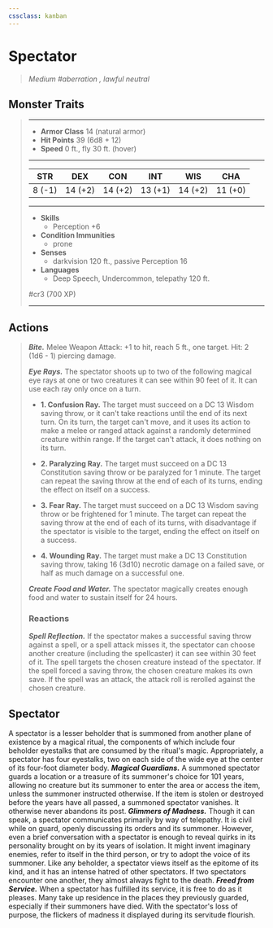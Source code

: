 ```yaml
---
cssclass: kanban
---
```


# Spectator
>*Medium #aberration , lawful neutral*
## Monster Traits
>___
>- **Armor Class** 14 (natural armor)
>- **Hit Points** 39 (6d8 + 12)
>- **Speed** 0 ft., fly 30 ft. (hover)
>___
>|STR|DEX|CON|INT|WIS|CHA|
>|:---:|:---:|:---:|:---:|:---:|:---:|
>|8 (-1)|14 (+2)|14 (+2)|13 (+1)|14 (+2)|11 (+0)|
>___
>- **Skills**
>	 - Perception +6
>- **Condition Immunities**
>	 - prone
>- **Senses**
>	 - darkvision 120 ft., passive Perception 16
>- **Languages**
>	 - Deep Speech, Undercommon, telepathy 120 ft.
>
> #cr3 (700 XP)
>___
## Actions
>***Bite.*** Melee Weapon Attack: +1 to hit, reach 5 ft., one target. Hit: 2 (1d6 - 1) piercing damage.  
>
>***Eye Rays.*** The spectator shoots up to two of the following magical eye rays at one or two creatures it can see within 90 feet of it. It can use each ray only once on a turn.  
>- **1. Confusion Ray.** The target must succeed on a DC 13 Wisdom saving throw, or it can't take reactions until the end of its next turn. On its turn, the target can't move, and it uses its action to make a melee or ranged attack against a randomly determined creature within range. If the target can't attack, it does nothing on its turn.
>
>- **2. Paralyzing Ray.** The target must succeed on a DC 13 Constitution saving throw or be paralyzed for 1 minute. The target can repeat the saving throw at the end of each of its turns, ending the effect on itself on a success.
>
>- **3. Fear Ray.** The target must succeed on a DC 13 Wisdom saving throw or be frightened for 1 minute. The target can repeat the saving throw at the end of each of its turns, with disadvantage if the spectator is visible to the target, ending the effect on itself on a success.
>
>- **4. Wounding Ray.** The target must make a DC 13 Constitution saving throw, taking 16 (3d10) necrotic damage on a failed save, or half as much damage on a successful one.
>
>
>***Create Food and Water.*** The spectator magically creates enough food and water to sustain itself for 24 hours.  
>
>### Reactions
>***Spell Reflection.*** If the spectator makes a successful saving throw against a spell, or a spell attack misses it, the spectator can choose another creature (including the spellcaster) it can see within 30 feet of it. The spell targets the chosen creature instead of the spectator. If the spell forced a saving throw, the chosen creature makes its own save. If the spell was an attack, the attack roll is rerolled against the chosen creature.
## Spectator
A spectator is a lesser beholder that is summoned from another plane of existence by a magical ritual, the components of which include four beholder eyestalks that are consumed by the ritual's magic. Appropriately, a spectator has four eyestalks, two on each side of the wide eye at the center of its four-foot diameter body.
***Magical Guardians.*** A summoned spectator guards a location or a treasure of its summoner's choice for 101 years, allowing no creature but its summoner to enter the area or access the item, unless the summoner instructed otherwise. If the item is stolen or destroyed before the years have all passed, a summoned spectator vanishes. It otherwise never abandons its post.
***Glimmers of Madness.*** Though it can speak, a spectator communicates primarily by way of telepathy. It is civil while on guard, openly discussing its orders and its summoner. However, even a brief conversation with a spectator is enough to reveal quirks in its personality brought on by its years of isolation. It might invent imaginary enemies, refer to itself in the third person, or try to adopt the voice of its summoner.
Like any beholder, a spectator views itself as the epitome of its kind, and it has an intense hatred of other spectators. If two spectators encounter one another, they almost always fight to the death.
***Freed from Service.*** When a spectator has fulfilled its service, it is free to do as it pleases. Many take up residence in the places they previously guarded, especially if their summoners have died. With the spectator's loss of purpose, the flickers of madness it displayed during its servitude flourish.